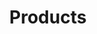 ---
title: "Products"
description: "Learn about Exoscale Products, their features, and how to use them effectively."
themeColor: "#3C494F"
cardImage: "/images/learning-path/kubernetes-icon.svg"
weight: 3
---